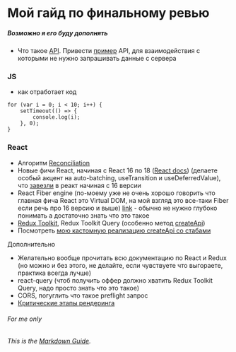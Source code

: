 # Мой гайд по финальному ревью
##### Возможно я его буду дополнять

- Что такое [API](https://superbwebsitebuilders.com/ru/chto-takoe-api-prostymi-slovami/). Привести [пример](https://ant.design/components/button/#API) API, для взаимодействия с которыми не нужно запрашивать данные с сервера

### JS

- как отработает код

```
for (var i = 0; i < 10; i++) {
	setTimeout(() => {
		console.log(i);
	}, 0);
}
```

### React

- Алгоритм [Reconciliation](https://ru.reactjs.org/docs/reconciliation.html)
- Новые фичи React, начиная с React 16 по 18 ([React docs](https://reactjs.org)) (делаете особый акцент на auto-batching, useTransition и useDeferredValue), что [завезли](https://github.com/facebook/react/blob/main/CHANGELOG.md) в реакт начиная с 16 версии
- React Fiber engine (по-моему уже не очень хорошо говорить что главная фича React это Virtual DOM, на мой взгляд это все-таки Fiber если речь про 16 версию и выше) [link](https://blog.logrocket.com/deep-dive-react-fiber/#what-react-fiber) - обычно не нужно глубоко понимать а достаточно знать что это такое
- [Redux Toolkit](https://redux-toolkit.js.org/), Redux Toolkit Query (особенно метод [createApi](https://redux-toolkit.js.org/rtk-query/overview#apis))
- Посмотреть [мою кастомную реализацию createApi со стабами](https://github.com/danimaik/black-wall-group/blob/master/src/components/service.js)

Дополнительно

- Желательно вообще прочитать всю документацию по React и Redux (но можно и без этого, не делайте, если чувствуете что выгораете, практика всегда лучше)
- react-query (чтоб получить оффер должно хватить Redux Toolkit Query, надо просто знать что это такое)
- CORS, погуглить что такое preflight запрос
- [Критические этапы рендеринга](https://developer.mozilla.org/ru/docs/Web/Performance/Critical_rendering_path)

###### For me only
###### This is the *[Markdown Guide](https://www.markdownguide.org)*.
